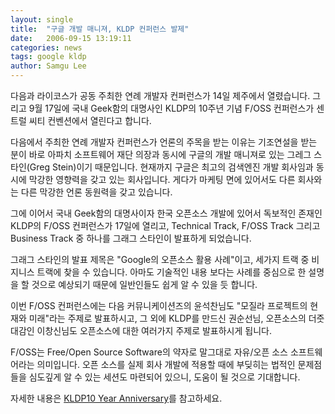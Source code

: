 ```yaml
---
layout: single
title:  "구글 개발 매니져, KLDP 컨퍼런스 발제"
date:   2006-09-15 13:19:11
categories: news
tags: google kldp
author: Samgu Lee
---
```

다음과 라이코스가 공동 주최한 연례 개발자 컨퍼런스가 14일 제주에서 열렸습니다. 그리고 9월 17일에 국내 Geek함의 대명사인 KLDP의 10주년 기념 F/OSS 컨퍼런스가 센트럴 씨티 컨벤션에서 열린다고 합니다.

다음에서 주최한 연례 개발자 컨퍼런스가 언론의 주목을 받는 이유는 기조연설을 받는 분이 바로 아파치 소프트웨어 재단 의장과 동시에 구글의 개발 매니져로 있는 그레그 스타인(Greg Stein)이기 때문입니다. 현재까지 구글은 최고의 검색엔진 개발 회사임과 동시에 막강한 영향력을 갖고 있는 회사입니다. 게다가 마케팅 면에 있어서도 다른 회사와는 다른 막강한 언론 동원력을 갖고 있습니다.

그에 이어서 국내 Geek함의 대명사이자 한국 오픈소스 개발에 있어서 독보적인 존재인 KLDP의 F/OSS 컨퍼런스가 17일에 열리고, Technical Track, F/OSS Track 그리고 Business Track 중 하나를 그래그 스타인이 발표하게 되었습니다.

그래그 스타인의 발표 제목은 "Google의 오픈소스 활용 사례"이고, 세가지 트랙 중 비지니스 트랙에 찾을 수 있습니다. 아마도 기술적인 내용 보다는 사례를 중심으로 한 설명을 할 것으로 예상되기 때문에 일반인들도 쉽게 알 수 있을 듯 합니다.

이번 F/OSS 컨퍼런스에는 다음 커뮤니케이션즈의 윤석찬님도 "모질라 프로젝트의 현재와 미래"라는 주제로 발표하시고, 그 외에 KLDP를 만드신 권순선님, 오픈소스의 더줏대감인 이창신님도 오픈소스에 대한 여러가지 주제로 발표하시게 됩니다.

F/OSS는 Free/Open Source Software의 약자로 말그대로 자유/오픈 소스 소프트웨어라는 의미입니다. 오픈 소스를 실제 회사 개발에 적용할 때에 부딪히는 법적인 문제점들을 심도깊게 알 수 있는 세션도 마련되어 있으니, 도움이 될 것으로 기대합니다.

자세한 내용은 [KLDP10 Year Anniversary](http://wiki.kldp.org/wiki.php/KLDP10YearAnniversary)를 참고하세요.
